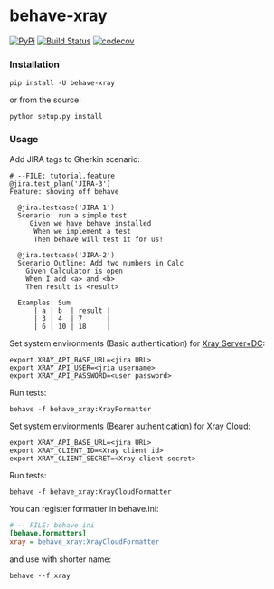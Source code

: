 # behave-xray

[![PyPi](https://img.shields.io/pypi/v/behave-xray.png)](https://pypi.python.org/pypi/behave-xray)
[![Build Status](https://github.com/fundakol/behave-xray/actions/workflows/main.yml/badge.svg?branch=master)](https://github.com/fundakol/behave-xray/actions?query=workflow?master)
[![codecov](https://codecov.io/gh/fundakol/behave-xray/branch/master/graph/badge.svg?token=VV1DMT3605)](https://codecov.io/gh/fundakol/behave-xray)

### Installation


```commandline
pip install -U behave-xray
```

or from the source:

```commandline
python setup.py install
```
### Usage

Add JIRA tags to Gherkin scenario:

```gherkin
# --FILE: tutorial.feature
@jira.test_plan('JIRA-3')
Feature: showing off behave

  @jira.testcase('JIRA-1')
  Scenario: run a simple test
     Given we have behave installed
      When we implement a test
      Then behave will test it for us!

  @jira.testcase('JIRA-2')
  Scenario Outline: Add two numbers in Calc
    Given Calculator is open
    When I add <a> and <b>
    Then result is <result>

  Examples: Sum
      | a | b  | result |
      | 3 | 4  | 7      |
      | 6 | 10 | 18     |
```

Set system environments (Basic authentication) for [Xray Server+DC](https://docs.getxray.app/display/XRAY/REST+API):
```commandline
export XRAY_API_BASE_URL=<jira URL>
export XRAY_API_USER=<jria username>
export XRAY_API_PASSWORD=<user password>
```

Run tests:

```commandline
behave -f behave_xray:XrayFormatter
```

Set system environments (Bearer authentication) for [Xray Cloud](https://docs.getxray.app/display/XRAYCLOUD/REST+API):
```commandline
export XRAY_API_BASE_URL=<jira URL>
export XRAY_CLIENT_ID=<Xray client id>
export XRAY_CLIENT_SECRET=<Xray client secret>
```

Run tests:

```commandline
behave -f behave_xray:XrayCloudFormatter
```

You can register formatter in behave.ini:

```ini
# -- FILE: behave.ini
[behave.formatters]
xray = behave_xray:XrayCloudFormatter
```

and use with shorter name:

```commandline
behave --f xray
```
